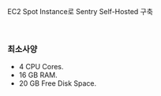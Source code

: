 EC2 Spot Instance로 Sentry Self-Hosted 구축

<br>

### 최소사양
- 4 CPU Cores.
- 16 GB RAM.
- 20 GB Free Disk Space.
